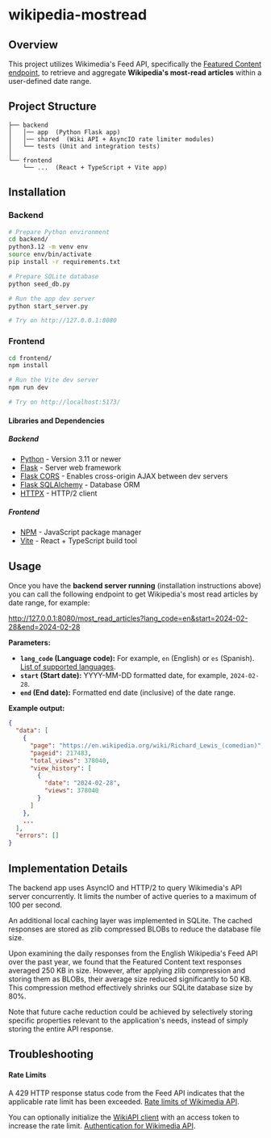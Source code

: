 # wikipedia-mostread

## Overview

This project utilizes Wikimedia's Feed API, specifically the [Featured Content endpoint](https://api.wikimedia.org/wiki/Feed_API/Reference/Featured_content), to retrieve and aggregate **Wikipedia's most-read articles** within a user-defined date range.


## Project Structure

```
├── backend
│   │── app  (Python Flask app)
│   │── shared  (Wiki API + AsyncIO rate limiter modules)
│   └── tests (Unit and integration tests)
│
└── frontend
    └── ...  (React + TypeScript + Vite app)
```


## Installation

### Backend
```sh
# Prepare Python environment
cd backend/
python3.12 -m venv env
source env/bin/activate
pip install -r requirements.txt

# Prepare SQLite database
python seed_db.py

# Run the app dev server
python start_server.py

# Try on http://127.0.0.1:8080
```

### Frontend
```sh
cd frontend/
npm install

# Run the Vite dev server
npm run dev

# Try on http://localhost:5173/
```

#### Libraries and Dependencies

##### Backend
- [Python](https://www.python.org/) - Version 3.11 or newer
- [Flask](https://flask.palletsprojects.com/en/3.0.x/) - Server web framework
- [Flask CORS](https://flask-cors.readthedocs.io/en/latest/) - Enables cross-origin AJAX between dev servers
- [Flask SQLAlchemy](https://flask-sqlalchemy.palletsprojects.com/en/3.1.x/) - Database ORM
- [HTTPX](https://www.python-httpx.org/) - HTTP/2 client

##### Frontend
- [NPM](https://www.npmjs.com/) - JavaScript package manager
- [Vite](https://vitejs.dev/guide/) - React + TypeScript build tool

## Usage

Once you have the **backend server running** (installation instructions above) you can call the following endpoint to get Wikipedia's most read articles by date range, for example:

http://127.0.0.1:8080/most_read_articles?lang_code=en&start=2024-02-28&end=2024-02-28

**Parameters:**
- **`lang_code` (Language code):** For example, `en` (English) or `es` (Spanish). [List of supported languages](https://wikistats.wmcloud.org/display.php?t=wp).
- **`start` (Start date):** YYYY-MM-DD formatted date, for example, `2024-02-28`.
- **`end` (End date):** Formatted end date (inclusive) of the date range.

**Example output:**
```json
{
  "data": [
    {
      "page": "https://en.wikipedia.org/wiki/Richard_Lewis_(comedian)",
      "pageid": 217483,
      "total_views": 378040,
      "view_history": [
        {
          "date": "2024-02-28",
          "views": 378040
        }
      ]
    },
    ...
  ],
  "errors": []
}
```


## Implementation Details

The backend app uses AsyncIO and HTTP/2 to query Wikimedia's API server concurrently. It limits the number of active queries to a maximum of 100 per second.

An additional local caching layer was implemented in SQLite. The cached responses are stored as zlib compressed BLOBs to reduce the database file size.

Upon examining the daily responses from the English Wikipedia's Feed API over the past year, we found that the Featured Content text responses averaged 250 KB in size. However, after applying zlib compression and storing them as BLOBs, their average size reduced significantly to 50 KB. This compression method effectively shrinks our SQLite database size by 80%.

Note that future cache reduction could be achieved by selectively storing specific properties relevant to the application's needs, instead of simply storing the entire API response.


## Troubleshooting

#### Rate Limits
A 429 HTTP response status code from the Feed API indicates that the applicable rate limit has been exceeded. [Rate limits of Wikimedia API](https://api.wikimedia.org/wiki/Rate_limits).

You can optionally initialize the [WikiAPI client](https://github.com/gofordiego/wikipedia-mostread/blob/main/backend/shared/wiki_api.py) with an access token to increase the rate limit. [Authentication for Wikimedia API](https://api.wikimedia.org/wiki/Authentication).
